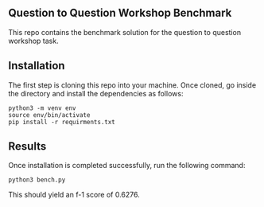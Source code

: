 Question to Question Workshop Benchmark
----------------------------------------
This repo contains the benchmark solution for the question to question workshop task.

Installation
------------
The first step is cloning this repo into your machine. Once cloned, go inside the directory and install the dependencies as follows:
```
python3 -m venv env
source env/bin/activate
pip install -r requirments.txt
```

Results
-------
Once installation is completed successfully, run the following command:
```
python3 bench.py
```
This should yield an f-1 score of 0.6276.
